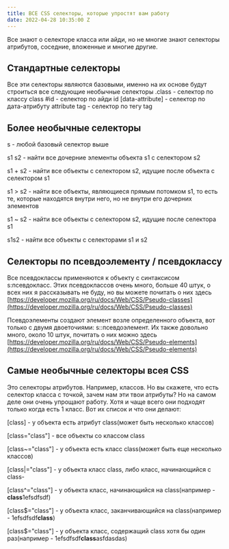 ```yaml
---
title: ВСЕ CSS селекторы, которые упростят вам работу
date: 2022-04-28 10:35:00 Z
---
```


Все знают о селекторе класса или айди, но не многие знают селекторы атрибутов, соседние, вложенные и многие другие.

## Стандартные селекторы
Все эти селекторы являются базовыми, именно на их основе будут строиться все следующие необычные селекторы
.class - селектор по классу class
#id - селектор по айди id
[data-attribute] - селектор по дата-атрибуту attribute
tag - селектор по тегу tag

## Более необычные селекторы
s - любой базовый селектор выше

s1 s2 - найти все дочерние элементы объекта s1 с селектором s2

s1 + s2 - найти все объекты с селектором s2, идущие после объекта с селектором s1

s1 > s2 - найти все объекты, являющиеся прямым потомком s1, то есть те, которые находятся внутри него, но не внутри его дочерних элементов

s1 ~ s2 - найти все объекты с селектором s2, идущие после селектора s1

s1s2 - найти все объекты с селекторами s1 и s2

## Селекторы по псевдоэлементу / псевдоклассу
Все псевдоклассы применяются к объекту с синтаксисом s:псевдокласс. Этих псевдоклассов очень много, больше 40 штук, о всех них я рассказывать не буду, но вы можете почитать о них здесь [https://developer.mozilla.org/ru/docs/Web/CSS/Pseudo-classes](https://developer.mozilla.org/ru/docs/Web/CSS/Pseudo-classes)

Псевдоэлементы создают элемент возле определенного объекта, вот только с двумя двоеточиями: s::псевдоэлемент. Их также довольно много, около 10 штук, почитать о них можно здесь [https://developer.mozilla.org/ru/docs/Web/CSS/Pseudo-elements](https://developer.mozilla.org/ru/docs/Web/CSS/Pseudo-elements)

## Самые необычные селекторы всея CSS
Это селекторы атрибутов. Например, классов. Но вы скажете, что есть селектор класса с точкой, зачем нам эти твои атрибуты? Но на самом деле они очень упрощают работу. Хотя и чаще всего они подходят только когда есть 1 класс. Вот их список и что они делают:

[class]          - у объекта есть атрибут class(может быть несколько классов)

[class="class"]  - все объекты со классом class

[class~="class"] - у объекта есть класс class(может быть еще несколько классов)

[class\|="class"] - у объекта класс class, либо класс, начинающийся с class-

[class^="class"] - у объекта класс, начинающийся на class(например - **class**1efsdfsdf)

[class$="class"] - у объекта класс, заканчивающийся на class(например - 1efsdfsdf**class**)

[class$="class"] - у объекта класс, содержащий class хотя бы один раз(например - 1efsdfsdf**class**asfdasdas)